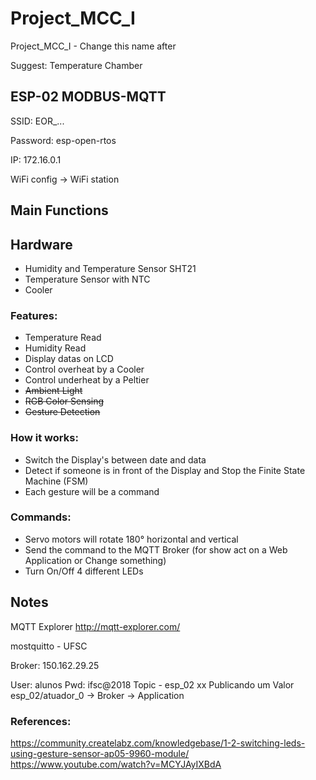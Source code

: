 # Project_MCC_I
Project_MCC_I - Change this name after<p>
Suggest: Temperature Chamber

## ESP-02 MODBUS-MQTT
SSID: EOR_...<p>
Password: esp-open-rtos<p>
IP: 172.16.0.1<p>
WiFi config -> WiFi station<p>

## Main Functions

## Hardware
- Humidity and Temperature Sensor SHT21
- Temperature Sensor with NTC
- Cooler

### Features:
- Temperature Read
- Humidity Read
- Display datas on LCD
- Control overheat by a Cooler
- Control underheat by a Peltier
- <s>Ambient Light</s>
- <s>RGB Color Sensing</s>
- <s>Gesture Detection</s>

### How it works:
- Switch the Display's between date and data
- Detect if someone is in front of the Display and Stop the Finite State Machine (FSM)
- Each gesture will be a command

### Commands:
- Servo motors will rotate 180° horizontal and vertical
- Send the command to the MQTT Broker (for show act on a Web Application or Change something)
- Turn On/Off 4 different LEDs

## Notes
MQTT Explorer http://mqtt-explorer.com/ <p>
mostquitto - UFSC <p>
Broker: 150.162.29.25 <p>
User: alunos
Pwd: ifsc@2018
Topic - esp_02 xx
Publicando um Valor
esp_02/atuador_0 -> Broker -> Application

### References:
https://community.createlabz.com/knowledgebase/1-2-switching-leds-using-gesture-sensor-ap05-9960-module/
https://www.youtube.com/watch?v=MCYJAyIXBdA


